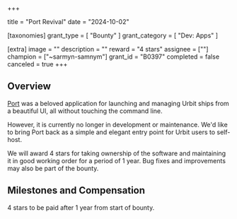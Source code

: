 +++

title = "Port Revival"
date = "2024-10-02"

[taxonomies]
grant_type = [ "Bounty" ]
grant_category = [ "Dev: Apps" ]

[extra]
image = ""
description = ""
reward = "4 stars"
assignee = [""]
champion = ["~sarmyn-samnym"]
grant_id = "B0397"
completed = false
canceled = true
+++

## Overview
[Port](https://github.com/latter-bolden/port) was a beloved application for launching and managing Urbit ships from a beautiful UI, all without touching the command line.

However, it is currently no longer in development or maintenance. We'd like to bring Port back as a simple and elegant entry point for Urbit users to self-host.

We will award 4 stars for taking ownership of the software and maintaining it in good working order for a period of 1 year. Bug fixes and improvements may also be part of the bounty.

## Milestones and Compensation

4 stars to be paid after 1 year from start of bounty.